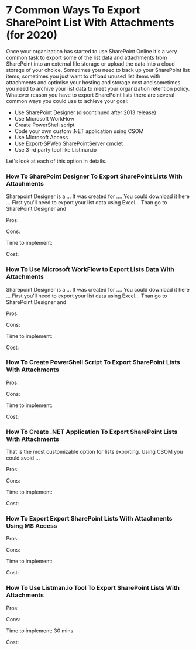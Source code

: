 # 7 Common Ways To Export SharePoint List With Attachments (for 2020)

Once your organization has started to use SharePoint Online it's a very common task to export some of the list data and attachments from SharePoint into an external file storage or upload the data into a cloud storage of your choice. Sometimes you need to back up your SharePoint list items, sometimes you just want to offload unused list items with attachments and optimise your hosting and storage cost and sometimes you need to archive your list data to meet your organization retention policy. Whatever reason you have to export SharePoint lists there are several common ways you could use to achieve your goal:

* Use SharePoint Designer (discontinued after 2013 release)
* Use Microsoft WorkFlow
* Create PowerShell script
* Code your own custom .NET application using CSOM
* Use Microsoft Access
* Use Export-SPWeb SharePointServer cmdlet
* Use 3-rd party tool like Listman.io

Let's look at each of this option in details.

### How To SharePoint Designer To Export SharePoint Lists With Attachments

Sharepoint Designer is a ... It was created for .... You could download it here ... First you'll need to export your list data using Excel... Than go to SharePoint Designer and 

Pros:

Cons:

Time to implement:

Cost:

### How To Use Microsoft WorkFlow to Export Lists Data With Attachments

Sharepoint Designer is a ... It was created for .... You could download it here ... First you'll need to export your list data using Excel... Than go to SharePoint Designer and 

Pros:

Cons:

Time to implement:

Cost:

### How To Create PowerShell Script To Export SharePoint Lists With Attachments

Pros:

Cons:

Time to implement:

Cost:

### How To Create .NET Application To Export SharePoint Lists With Attachments

That is the most customizable option for lists exporting. Using CSOM you could avoid ...

Pros:

Cons:

Time to implement:

Cost:

### How To Export Export SharePoint Lists With Attachments Using MS Access

Pros:

Cons:

Time to implement:

Cost:

### How To Use Listman.io Tool To Export SharePoint Lists With Attachments

Pros:

Cons:

Time to implement: 30 mins

Cost:




